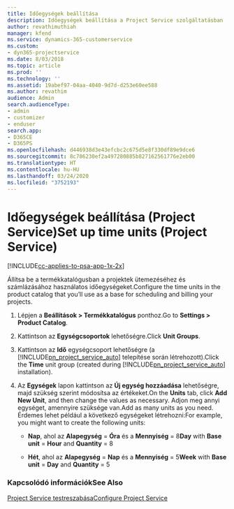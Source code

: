 ```yaml
---
title: Időegységek beállítása
description: Időegységek beállítása a Project Service szolgáltatásban
author: revathimuthiah
manager: kfend
ms.service: dynamics-365-customerservice
ms.custom:
- dyn365-projectservice
ms.date: 8/03/2018
ms.topic: article
ms.prod: ''
ms.technology: ''
ms.assetid: 19abef97-04aa-4040-9d7d-d253e60ee588
ms.author: revathim
audience: Admin
search.audienceType:
- admin
- customizer
- enduser
search.app:
- D365CE
- D365PS
ms.openlocfilehash: d446938d3e43efcbc2c675d5e8f330df89e9dce6
ms.sourcegitcommit: 8c786230ef2a497280885b827162561776e2eb00
ms.translationtype: HT
ms.contentlocale: hu-HU
ms.lasthandoff: 03/24/2020
ms.locfileid: "3752193"
---
```

# <a name="set-up-time-units-project-service"></a><span data-ttu-id="7e255-103">Időegységek beállítása (Project Service)</span><span class="sxs-lookup"><span data-stu-id="7e255-103">Set up time units (Project Service)</span></span>

[!INCLUDE[cc-applies-to-psa-app-1x-2x](../includes/cc-applies-to-psa-app-1x-2x.md)]

<span data-ttu-id="7e255-104">Állítsa be a termékkatalógusban a projektek ütemezéséhez és számlázásához használatos időegységeket.</span><span class="sxs-lookup"><span data-stu-id="7e255-104">Configure the time units in the product catalog that you’ll use as a base for scheduling and billing your projects.</span></span>  
  
1. <span data-ttu-id="7e255-105">Lépjen a **Beállítások > Termékkatalógus** ponthoz.</span><span class="sxs-lookup"><span data-stu-id="7e255-105">Go to **Settings > Product Catalog**.</span></span>  
  
2. <span data-ttu-id="7e255-106">Kattintson az **Egységcsoportok** lehetőségre.</span><span class="sxs-lookup"><span data-stu-id="7e255-106">Click **Unit Groups**.</span></span>  
  
3. <span data-ttu-id="7e255-107">Kattintson az **Idő** egységcsoport lehetőségre (a [!INCLUDE[pn_project_service_auto](../includes/pn-project-service-auto.md)] telepítése során létrehozott).</span><span class="sxs-lookup"><span data-stu-id="7e255-107">Click the **Time** unit group (created during [!INCLUDE[pn_project_service_auto](../includes/pn-project-service-auto.md)] installation).</span></span>  
  
4. <span data-ttu-id="7e255-108">Az **Egységek** lapon kattintson az **Új egység hozzáadása** lehetőségre, majd szükség szerint módosítsa az értékeket.</span><span class="sxs-lookup"><span data-stu-id="7e255-108">On the **Units** tab, click **Add New Unit**, and then change the values as necessary.</span></span> <span data-ttu-id="7e255-109">Adjon meg annyi egységet, amennyire szüksége van.</span><span class="sxs-lookup"><span data-stu-id="7e255-109">Add as many units as you need.</span></span> <span data-ttu-id="7e255-110">Érdemes lehet például a következő egységeket létrehozni:</span><span class="sxs-lookup"><span data-stu-id="7e255-110">For example, you might want to create the following units:</span></span>  
  
   - <span data-ttu-id="7e255-111">**Nap**, ahol az **Alapegység** = **Óra** és a **Mennyiség** = 8</span><span class="sxs-lookup"><span data-stu-id="7e255-111">**Day** with **Base unit** = **Hour** and **Quantity** = 8</span></span>  
  
   - <span data-ttu-id="7e255-112">**Hét**, ahol az **Alapegység** = **Nap** és a **Mennyiség** = 5</span><span class="sxs-lookup"><span data-stu-id="7e255-112">**Week** with **Base unit** = **Day** and **Quantity** = 5</span></span>  
  
### <a name="see-also"></a><span data-ttu-id="7e255-113">Kapcsolódó információk</span><span class="sxs-lookup"><span data-stu-id="7e255-113">See Also</span></span>  
 [<span data-ttu-id="7e255-114">Project Service testreszabása</span><span class="sxs-lookup"><span data-stu-id="7e255-114">Configure Project Service</span></span>](../project-service/configure.md)
